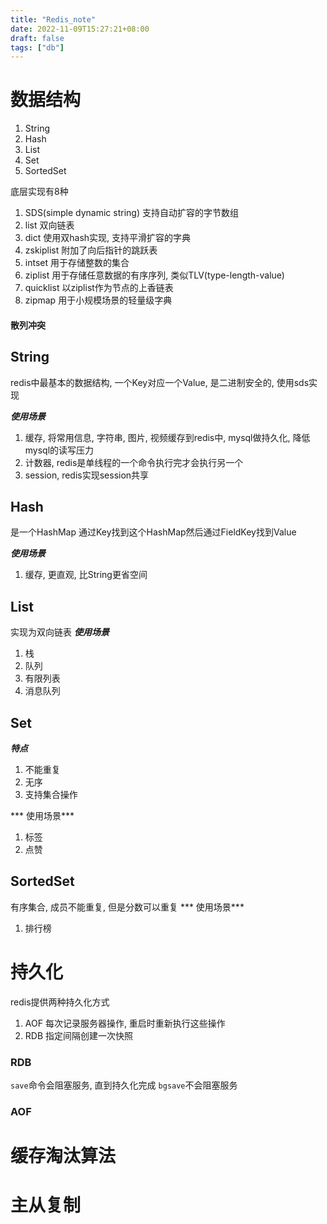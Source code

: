```yaml
---
title: "Redis_note"
date: 2022-11-09T15:27:21+08:00
draft: false
tags: ["db"]
---
```


# 数据结构
1. String
2. Hash
3. List
4. Set
5. SortedSet

底层实现有8种
1. SDS(simple dynamic string) 支持自动扩容的字节数组
2. list 双向链表
3. dict 使用双hash实现, 支持平滑扩容的字典
4. zskiplist 附加了向后指针的跳跃表
5. intset 用于存储整数的集合
6. ziplist 用于存储任意数据的有序序列, 类似TLV(type-length-value)
7. quicklist 以ziplist作为节点的上香链表
8. zipmap 用于小规模场景的轻量级字典

#### 散列冲突

## String
redis中最基本的数据结构, 一个Key对应一个Value, 是二进制安全的, 使用sds实现

***使用场景***
1. 缓存, 将常用信息, 字符串, 图片, 视频缓存到redis中, mysql做持久化, 降低mysql的读写压力
2. 计数器, redis是单线程的一个命令执行完才会执行另一个
3. session, redis实现session共享

## Hash
是一个HashMap 通过Key找到这个HashMap然后通过FieldKey找到Value

***使用场景***
1. 缓存, 更直观, 比String更省空间

## List
实现为双向链表
***使用场景***
1. 栈
2. 队列
3. 有限列表
4. 消息队列

## Set
***特点***
1. 不能重复
2. 无序
3. 支持集合操作

*** 使用场景***
1. 标签
2. 点赞

## SortedSet
有序集合, 成员不能重复, 但是分数可以重复
*** 使用场景***
1. 排行榜

# 持久化
redis提供两种持久化方式
1. AOF 每次记录服务器操作, 重启时重新执行这些操作
2. RDB 指定间隔创建一次快照

### RDB
`save`命令会阻塞服务, 直到持久化完成
`bgsave`不会阻塞服务

### AOF

# 缓存淘汰算法

# 主从复制